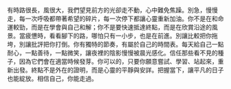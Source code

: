 有時路很長，風很大，我們望見前方的光卻走不動，心中難免焦躁。別急，慢慢走，每一次呼吸都帶著希望的碎片，每一次停下都讓心靈重新加油。你不是在和命運較勁，而是在學會與自己和解；你不是要快速抵達終點，而是在欣賞沿途的風景。當疲憊時，看看腳下的路，哪怕只有一小步，也是在前進。別讓比較把你拖垮，別讓批評把你打倒。你有獨特的節奏，有屬於自己的時間表。每天給自己一點耐心，一點善待，一點微笑，讓夜裡的陰影慢慢被晨光感化。信任那些看不見的種子，因為它們會在適當時候發芽。你可以的，只要你願意嘗試、學習、站起來，重新出發。終點不是外在的證明，而是心靈的平靜與安詳。把握當下，讓平凡的日子也能綻放。相信自己，你能走過。
